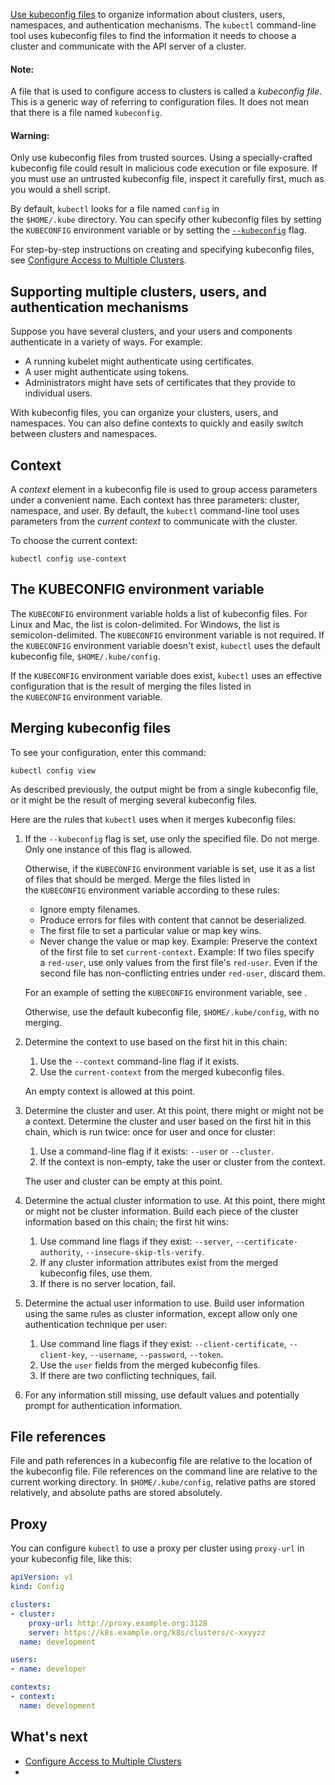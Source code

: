 [Use kubeconfig files](https://kubernetes.io/docs/concepts/configuration/organize-cluster-access-kubeconfig/) to organize information about clusters, users, namespaces, and authentication mechanisms. The `kubectl` command-line tool uses kubeconfig files to find the information it needs to choose a cluster and communicate with the API server of a cluster.

#### Note:

A file that is used to configure access to clusters is called a _kubeconfig file_. This is a generic way of referring to configuration files. It does not mean that there is a file named `kubeconfig`.

#### Warning:

Only use kubeconfig files from trusted sources. Using a specially-crafted kubeconfig file could result in malicious code execution or file exposure. If you must use an untrusted kubeconfig file, inspect it carefully first, much as you would a shell script.

By default, `kubectl` looks for a file named `config` in the `$HOME/.kube` directory. You can specify other kubeconfig files by setting the `KUBECONFIG` environment variable or by setting the [`--kubeconfig`](https://kubernetes.io/docs/reference/generated/kubectl/kubectl/) flag.

For step-by-step instructions on creating and specifying kubeconfig files, see [Configure Access to Multiple Clusters](https://kubernetes.io/docs/tasks/access-application-cluster/configure-access-multiple-clusters/).

## Supporting multiple clusters, users, and authentication mechanisms[](https://kubernetes.io/docs/concepts/configuration/organize-cluster-access-kubeconfig/#supporting-multiple-clusters-users-and-authentication-mechanisms)

Suppose you have several clusters, and your users and components authenticate in a variety of ways. For example:

- A running kubelet might authenticate using certificates.
- A user might authenticate using tokens.
- Administrators might have sets of certificates that they provide to individual users.

With kubeconfig files, you can organize your clusters, users, and namespaces. You can also define contexts to quickly and easily switch between clusters and namespaces.

## Context[](https://kubernetes.io/docs/concepts/configuration/organize-cluster-access-kubeconfig/#context)

A _context_ element in a kubeconfig file is used to group access parameters under a convenient name. Each context has three parameters: cluster, namespace, and user. By default, the `kubectl` command-line tool uses parameters from the _current context_ to communicate with the cluster.

To choose the current context:

```
kubectl config use-context
```

## The KUBECONFIG environment variable[](https://kubernetes.io/docs/concepts/configuration/organize-cluster-access-kubeconfig/#the-kubeconfig-environment-variable)

The `KUBECONFIG` environment variable holds a list of kubeconfig files. For Linux and Mac, the list is colon-delimited. For Windows, the list is semicolon-delimited. The `KUBECONFIG` environment variable is not required. If the `KUBECONFIG` environment variable doesn't exist, `kubectl` uses the default kubeconfig file, `$HOME/.kube/config`.

If the `KUBECONFIG` environment variable does exist, `kubectl` uses an effective configuration that is the result of merging the files listed in the `KUBECONFIG` environment variable.

## Merging kubeconfig files[](https://kubernetes.io/docs/concepts/configuration/organize-cluster-access-kubeconfig/#merging-kubeconfig-files)

To see your configuration, enter this command:

```shell
kubectl config view
```

As described previously, the output might be from a single kubeconfig file, or it might be the result of merging several kubeconfig files.

Here are the rules that `kubectl` uses when it merges kubeconfig files:

1. If the `--kubeconfig` flag is set, use only the specified file. Do not merge. Only one instance of this flag is allowed.
    
    Otherwise, if the `KUBECONFIG` environment variable is set, use it as a list of files that should be merged. Merge the files listed in the `KUBECONFIG` environment variable according to these rules:
    
    - Ignore empty filenames.
    - Produce errors for files with content that cannot be deserialized.
    - The first file to set a particular value or map key wins.
    - Never change the value or map key. Example: Preserve the context of the first file to set `current-context`. Example: If two files specify a `red-user`, use only values from the first file's `red-user`. Even if the second file has non-conflicting entries under `red-user`, discard them.
    
    For an example of setting the `KUBECONFIG` environment variable, see [](https://kubernetes.io/docs/tasks/access-application-cluster/configure-access-multiple-clusters/#set-the-kubeconfig-environment-variable).
    
    Otherwise, use the default kubeconfig file, `$HOME/.kube/config`, with no merging.
    
2. Determine the context to use based on the first hit in this chain:
    
    1. Use the `--context` command-line flag if it exists.
    2. Use the `current-context` from the merged kubeconfig files.
    
    An empty context is allowed at this point.
    
3. Determine the cluster and user. At this point, there might or might not be a context. Determine the cluster and user based on the first hit in this chain, which is run twice: once for user and once for cluster:
    
    1. Use a command-line flag if it exists: `--user` or `--cluster`.
    2. If the context is non-empty, take the user or cluster from the context.
    
    The user and cluster can be empty at this point.
    
4. Determine the actual cluster information to use. At this point, there might or might not be cluster information. Build each piece of the cluster information based on this chain; the first hit wins:
    
    1. Use command line flags if they exist: `--server`, `--certificate-authority`, `--insecure-skip-tls-verify`.
    2. If any cluster information attributes exist from the merged kubeconfig files, use them.
    3. If there is no server location, fail.
5. Determine the actual user information to use. Build user information using the same rules as cluster information, except allow only one authentication technique per user:
    
    1. Use command line flags if they exist: `--client-certificate`, `--client-key`, `--username`, `--password`, `--token`.
    2. Use the `user` fields from the merged kubeconfig files.
    3. If there are two conflicting techniques, fail.
6. For any information still missing, use default values and potentially prompt for authentication information.
    

## File references[](https://kubernetes.io/docs/concepts/configuration/organize-cluster-access-kubeconfig/#file-references)

File and path references in a kubeconfig file are relative to the location of the kubeconfig file. File references on the command line are relative to the current working directory. In `$HOME/.kube/config`, relative paths are stored relatively, and absolute paths are stored absolutely.

## Proxy[](https://kubernetes.io/docs/concepts/configuration/organize-cluster-access-kubeconfig/#proxy)

You can configure `kubectl` to use a proxy per cluster using `proxy-url` in your kubeconfig file, like this:

```yaml
apiVersion: v1
kind: Config

clusters:
- cluster:
    proxy-url: http://proxy.example.org:3128
    server: https://k8s.example.org/k8s/clusters/c-xxyyzz
  name: development

users:
- name: developer

contexts:
- context:
  name: development
```

## What's next[](https://kubernetes.io/docs/concepts/configuration/organize-cluster-access-kubeconfig/#what-s-next)

- [Configure Access to Multiple Clusters](https://kubernetes.io/docs/tasks/access-application-cluster/configure-access-multiple-clusters/)
- [](https://kubernetes.io/docs/reference/generated/kubectl/kubectl-commands#config)